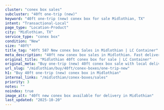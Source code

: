 ```yaml
---
cluster: "conex box sales"
subcluster: "40ft one-trip (new)"
keyword: "40ft one-trip (new) conex box for sale Midlothian, TX"
intent: "Transactional-Local"
page_type: "Location-Product"
city: "Midlothian, TX"
service_type: "conex box"
condition: "New"
size: "40ft"
title_tag: "40ft 587 New conex box Sales in Midlothian | LC Container"
meta_description: "40ft new conex box sales in Midlothian. Fast delivery, competitive pricing. Serving conex boxes area. Quote ID: BKQ. Call (214) 524-4168 for your free quote today."
original_title: "Midlothian 40ft conex box for sale | LC Container"
original_meta: "Buy one-trip (new) 40ft conex box sale with local delivery in Midlothian, TX. LC Container — local Since 2003. Request a fast quote today."
url_slug: "/midlothian/buy/40ft/conex-boxes/one-trip-new"
h1: "Buy 40ft one-trip (new) conex box in Midlothian"
internal_links: "/midlothian/conex-boxes/sales"
priority: 3
notes: ""
noindex: true
image_alt: "40ft new conex box available for delivery in Midlothian"
last_updated: "2025-10-20"
---
```


<!-- TODO: Add unique city/inventory copy, images, and internal links here. -->

